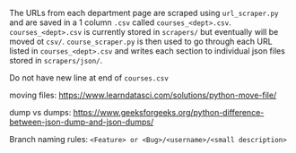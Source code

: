 The URLs from each department page are scraped using `url_scraper.py` and are saved in a 1 column `.csv` called `courses_<dept>.csv`. `courses_<dept>.csv` is currently stored in `scrapers/` but eventually will be moved ot `csv/`. `course_scraper.py` is then used to go through each URL listed in `courses_<dept>.csv` and writes each section to individual json files stored in `scrapers/json/`.

Do not have new line at end of `courses.csv`

moving files: https://www.learndatasci.com/solutions/python-move-file/

dump vs dumps: https://www.geeksforgeeks.org/python-difference-between-json-dump-and-json-dumps/

Branch naming rules: `<Feature> or <Bug>/<username>/<small description>`

